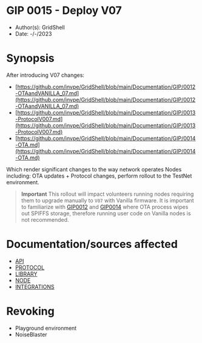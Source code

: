 # GIP 0015 - Deploy V07
- Author(s): GridShell
- Date: -/-/2023

# Synopsis

After introducing V07 changes:

- [https://github.com/invpe/GridShell/blob/main/Documentation/GIP/0012-OTAandVANILLA_07.md](https://github.com/invpe/GridShell/blob/main/Documentation/GIP/0012-OTAandVANILLA_07.md)
- [https://github.com/invpe/GridShell/blob/main/Documentation/GIP/0013-ProtocolV007.md](https://github.com/invpe/GridShell/blob/main/Documentation/GIP/0013-ProtocolV007.md)
- [https://github.com/invpe/GridShell/blob/main/Documentation/GIP/0014-OTA.md](https://github.com/invpe/GridShell/blob/main/Documentation/GIP/0014-OTA.md)

Which render significant changes to the way network operates Nodes including: OTA updates + Protocol changes, perform rollout to the TestNet environment.

> **Important**
This rollout will impact volunteers running nodes requiring them to upgrade manually to `V07` with Vanilla firmware.
It is important to familiarize with [GIP0012](https://github.com/invpe/GridShell/blob/main/Documentation/GIP/0012-OTAandVANILLA_07.md) and [GIP0014](https://github.com/invpe/GridShell/blob/main/Documentation/GIP/0014-OTA.md) where OTA process wipes out SPIFFS storage, therefore running user code on Vanilla nodes is not recommended.



# Documentation/sources affected
- [API](https://github.com/invpe/GridShell/tree/main/Documentation/API)
- [PROTOCOL](https://github.com/invpe/GridShell/tree/main/Documentation/Protocol)
- [LIBRARY](https://github.com/invpe/GridShell/tree/main/Sources/GridShell)
- [NODE](https://github.com/invpe/GridShell/tree/main/Sources/Node)
- [INTEGRATIONS](https://github.com/invpe/GridShell/tree/main/Sources/Integrations) 

# Revoking
- Playground environment
- NoiseBlaster 


  
